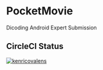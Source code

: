 # PocketMovie
Dicoding Android Expert Submission

## CircleCI Status
[![kenricovalens](https://circleci.com/gh/kenricovalens/PocketMovie.svg?style=svg)](https://circleci.com/gh/kenricovalens/PocketMovie)
